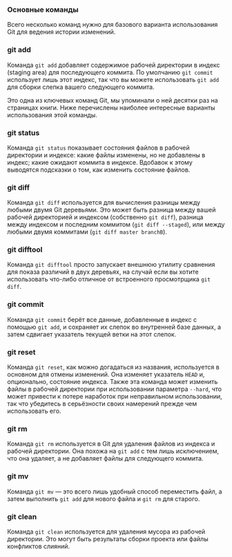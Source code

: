﻿### Основные команды

Всего несколько команд нужно для базового варианта использования Git для ведения истории изменений.

### git add

Команда  `git add`  добавляет содержимое рабочей директории в индекс (staging area) для последующего коммита. По умолчанию  `git commit`  использует лишь этот индекс, так что вы можете использовать  `git add`  для сборки слепка вашего следующего коммита.

Это одна из ключевых команд Git, мы упоминали о ней десятки раз на страницах книги. Ниже перечислены наиболее интересные варианты использования этой команды.

### git status

Команда  `git status`  показывает состояния файлов в рабочей директории и индексе: какие файлы изменены, но не добавлены в индекс; какие ожидают коммита в индексе. Вдобавок к этому выводятся подсказки о том, как изменить состояние файлов.
### git diff

Команда  `git diff`  используется для вычисления разницы между любыми двумя Git деревьями. Это может быть разница между вашей рабочей директорией и индексом (собственно  `git diff`), разница между индексом и последним коммитом (`git diff --staged`), или между любыми двумя коммитами (`git diff master branchB`).


### git difftool

Команда  `git difftool`  просто запускает внешнюю утилиту сравнения для показа различий в двух деревьях, на случай если вы хотите использовать что-либо отличное от встроенного просмотрщика  `git diff`.


### git commit

Команда  `git commit`  берёт все данные, добавленные в индекс с помощью  `git add`, и сохраняет их слепок во внутренней базе данных, а затем сдвигает указатель текущей ветки на этот слепок.


### git reset

Команда  `git reset`, как можно догадаться из названия, используется в основном для отмены изменений. Она изменяет указатель  `HEAD`  и, опционально, состояние индекса. Также эта команда может изменить файлы в рабочей директории при использовании параметра  `--hard`, что может привести к потере наработок при неправильном использовании, так что убедитесь в серьёзности своих намерений прежде чем использовать его.


### git rm

Команда  `git rm`  используется в Git для удаления файлов из индекса и рабочей директории. Она похожа на  `git add`  с тем лишь исключением, что она удаляет, а не добавляет файлы для следующего коммита.


### git mv

Команда  `git mv`  — это всего лишь удобный способ переместить файл, а затем выполнить  `git add`  для нового файла и  `git rm`  для старого.

### git clean

Команда  `git clean`  используется для удаления мусора из рабочей директории. Это могут быть результаты сборки проекта или файлы конфликтов слияний. 

